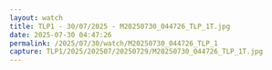 ```yaml
---
layout: watch
title: TLP1 - 30/07/2025 - M20250730_044726_TLP_1T.jpg
date: 2025-07-30 04:47:26
permalink: /2025/07/30/watch/M20250730_044726_TLP_1
capture: TLP1/2025/202507/20250729/M20250730_044726_TLP_1T.jpg
---
```


